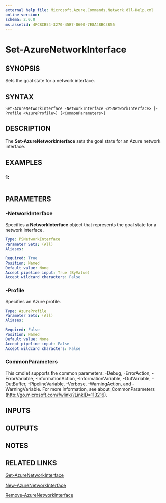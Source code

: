 ```yaml
---
external help file: Microsoft.Azure.Commands.Network.dll-Help.xml
online version: 
schema: 2.0.0
ms.assetid: 4FCBCB54-3270-45B7-8600-7E8A48BC3B55
---
```


# Set-AzureNetworkInterface

## SYNOPSIS
Sets the goal state for a network interface.

## SYNTAX

```
Set-AzureNetworkInterface -NetworkInterface <PSNetworkInterface> [-Profile <AzureProfile>] [<CommonParameters>]
```

## DESCRIPTION
The **Set-AzureNetworkInterface** sets the goal state for an Azure network interface.

## EXAMPLES

### 1:
```

```

## PARAMETERS

### -NetworkInterface
Specifies a **NetworkInterface** object that represents the goal state for a network interface.

```yaml
Type: PSNetworkInterface
Parameter Sets: (All)
Aliases: 

Required: True
Position: Named
Default value: None
Accept pipeline input: True (ByValue)
Accept wildcard characters: False
```

### -Profile
Specifies an Azure profile.

```yaml
Type: AzureProfile
Parameter Sets: (All)
Aliases: 

Required: False
Position: Named
Default value: None
Accept pipeline input: False
Accept wildcard characters: False
```

### CommonParameters
This cmdlet supports the common parameters: -Debug, -ErrorAction, -ErrorVariable, -InformationAction, -InformationVariable, -OutVariable, -OutBuffer, -PipelineVariable, -Verbose, -WarningAction, and -WarningVariable. For more information, see about_CommonParameters (http://go.microsoft.com/fwlink/?LinkID=113216).

## INPUTS

## OUTPUTS

## NOTES

## RELATED LINKS

[Get-AzureNetworkInterface](./Get-AzureNetworkInterface.md)

[New-AzureNetworkInterface](./New-AzureNetworkInterface.md)

[Remove-AzureNetworkInterface](./Remove-AzureNetworkInterface.md)


